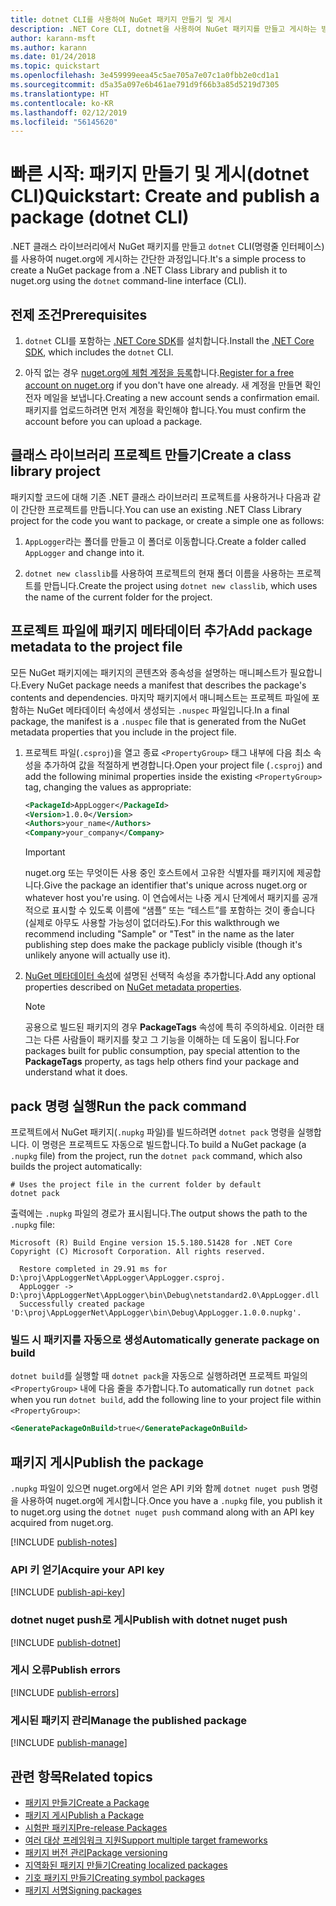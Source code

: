 ```yaml
---
title: dotnet CLI를 사용하여 NuGet 패키지 만들기 및 게시
description: .NET Core CLI, dotnet을 사용하여 NuGet 패키지를 만들고 게시하는 방법에 대한 연습 자습서입니다.
author: karann-msft
ms.author: karann
ms.date: 01/24/2018
ms.topic: quickstart
ms.openlocfilehash: 3e459999eea45c5ae705a7e07c1a0fbb2e0cd1a1
ms.sourcegitcommit: d5a35a097e6b461ae791d9f66b3a85d5219d7305
ms.translationtype: HT
ms.contentlocale: ko-KR
ms.lasthandoff: 02/12/2019
ms.locfileid: "56145620"
---
```

# <a name="quickstart-create-and-publish-a-package-dotnet-cli"></a><span data-ttu-id="11438-103">빠른 시작: 패키지 만들기 및 게시(dotnet CLI)</span><span class="sxs-lookup"><span data-stu-id="11438-103">Quickstart: Create and publish a package (dotnet CLI)</span></span>

<span data-ttu-id="11438-104">.NET 클래스 라이브러리에서 NuGet 패키지를 만들고 `dotnet` CLI(명령줄 인터페이스)를 사용하여 nuget.org에 게시하는 간단한 과정입니다.</span><span class="sxs-lookup"><span data-stu-id="11438-104">It's a simple process to create a NuGet package from a .NET Class Library and publish it to nuget.org using the `dotnet` command-line interface (CLI).</span></span>

## <a name="prerequisites"></a><span data-ttu-id="11438-105">전제 조건</span><span class="sxs-lookup"><span data-stu-id="11438-105">Prerequisites</span></span>

1. <span data-ttu-id="11438-106">`dotnet` CLI를 포함하는 [.NET Core SDK](https://www.microsoft.com/net/download/)를 설치합니다.</span><span class="sxs-lookup"><span data-stu-id="11438-106">Install the [.NET Core SDK](https://www.microsoft.com/net/download/), which includes the `dotnet` CLI.</span></span>

1. <span data-ttu-id="11438-107">아직 없는 경우 [nuget.org에 체험 계정을 등록](https://www.nuget.org/users/account/LogOn?returnUrl=%2F)합니다.</span><span class="sxs-lookup"><span data-stu-id="11438-107">[Register for a free account on nuget.org](https://www.nuget.org/users/account/LogOn?returnUrl=%2F) if you don't have one already.</span></span> <span data-ttu-id="11438-108">새 계정을 만들면 확인 전자 메일을 보냅니다.</span><span class="sxs-lookup"><span data-stu-id="11438-108">Creating a new account sends a confirmation email.</span></span> <span data-ttu-id="11438-109">패키지를 업로드하려면 먼저 계정을 확인해야 합니다.</span><span class="sxs-lookup"><span data-stu-id="11438-109">You must confirm the account before you can upload a package.</span></span>

## <a name="create-a-class-library-project"></a><span data-ttu-id="11438-110">클래스 라이브러리 프로젝트 만들기</span><span class="sxs-lookup"><span data-stu-id="11438-110">Create a class library project</span></span>

<span data-ttu-id="11438-111">패키지할 코드에 대해 기존 .NET 클래스 라이브러리 프로젝트를 사용하거나 다음과 같이 간단한 프로젝트를 만듭니다.</span><span class="sxs-lookup"><span data-stu-id="11438-111">You can use an existing .NET Class Library project for the code you want to package, or create a simple one as follows:</span></span>

1. <span data-ttu-id="11438-112">`AppLogger`라는 폴더를 만들고 이 폴더로 이동합니다.</span><span class="sxs-lookup"><span data-stu-id="11438-112">Create a folder called `AppLogger` and change into it.</span></span>

1. <span data-ttu-id="11438-113">`dotnet new classlib`를 사용하여 프로젝트의 현재 폴더 이름을 사용하는 프로젝트를 만듭니다.</span><span class="sxs-lookup"><span data-stu-id="11438-113">Create the project using `dotnet new classlib`, which uses the name of the current folder for the project.</span></span>

## <a name="add-package-metadata-to-the-project-file"></a><span data-ttu-id="11438-114">프로젝트 파일에 패키지 메타데이터 추가</span><span class="sxs-lookup"><span data-stu-id="11438-114">Add package metadata to the project file</span></span>

<span data-ttu-id="11438-115">모든 NuGet 패키지에는 패키지의 콘텐츠와 종속성을 설명하는 매니페스트가 필요합니다.</span><span class="sxs-lookup"><span data-stu-id="11438-115">Every NuGet package needs a manifest that describes the package's contents and dependencies.</span></span> <span data-ttu-id="11438-116">마지막 패키지에서 매니페스트는 프로젝트 파일에 포함하는 NuGet 메타데이터 속성에서 생성되는 `.nuspec` 파일입니다.</span><span class="sxs-lookup"><span data-stu-id="11438-116">In a final package, the manifest is a `.nuspec` file that is generated from the NuGet metadata properties that you include in the project file.</span></span>

1. <span data-ttu-id="11438-117">프로젝트 파일(`.csproj`)을 열고 종료 `<PropertyGroup>` 태그 내부에 다음 최소 속성을 추가하여 값을 적절하게 변경합니다.</span><span class="sxs-lookup"><span data-stu-id="11438-117">Open your project file (`.csproj`) and add the following minimal properties inside the existing `<PropertyGroup>` tag, changing the values as appropriate:</span></span>

    ```xml
    <PackageId>AppLogger</PackageId>
    <Version>1.0.0</Version>
    <Authors>your_name</Authors>
    <Company>your_company</Company>
    ```

    > [!Important]
    > <span data-ttu-id="11438-118">nuget.org 또는 무엇이든 사용 중인 호스트에서 고유한 식별자를 패키지에 제공합니다.</span><span class="sxs-lookup"><span data-stu-id="11438-118">Give the package an identifier that's unique across nuget.org or whatever host you're using.</span></span> <span data-ttu-id="11438-119">이 연습에서는 나중 게시 단계에서 패키지를 공개적으로 표시할 수 있도록 이름에 “샘플” 또는 “테스트”를 포함하는 것이 좋습니다(실제로 아무도 사용할 가능성이 없더라도).</span><span class="sxs-lookup"><span data-stu-id="11438-119">For this walkthrough we recommend including "Sample" or "Test" in the name as the later publishing step does make the package publicly visible (though it's unlikely anyone will actually use it).</span></span>

1. <span data-ttu-id="11438-120">[NuGet 메타데이터 속성](/dotnet/core/tools/csproj#nuget-metadata-properties)에 설명된 선택적 속성을 추가합니다.</span><span class="sxs-lookup"><span data-stu-id="11438-120">Add any optional properties described on [NuGet metadata properties](/dotnet/core/tools/csproj#nuget-metadata-properties).</span></span>

    > [!Note]
    > <span data-ttu-id="11438-121">공용으로 빌드된 패키지의 경우 **PackageTags** 속성에 특히 주의하세요. 이러한 태그는 다른 사람들이 패키지를 찾고 그 기능을 이해하는 데 도움이 됩니다.</span><span class="sxs-lookup"><span data-stu-id="11438-121">For packages built for public consumption, pay special attention to the **PackageTags** property, as tags help others find your package and understand what it does.</span></span>

## <a name="run-the-pack-command"></a><span data-ttu-id="11438-122">pack 명령 실행</span><span class="sxs-lookup"><span data-stu-id="11438-122">Run the pack command</span></span>

<span data-ttu-id="11438-123">프로젝트에서 NuGet 패키지(`.nupkg` 파일)를 빌드하려면 `dotnet pack` 명령을 실행합니다. 이 명령은 프로젝트도 자동으로 빌드합니다.</span><span class="sxs-lookup"><span data-stu-id="11438-123">To build a NuGet package (a `.nupkg` file) from the project, run the `dotnet pack` command, which also builds the project automatically:</span></span>

```cli
# Uses the project file in the current folder by default
dotnet pack
```

<span data-ttu-id="11438-124">출력에는 `.nupkg` 파일의 경로가 표시됩니다.</span><span class="sxs-lookup"><span data-stu-id="11438-124">The output shows the path to the `.nupkg` file:</span></span>

```output
Microsoft (R) Build Engine version 15.5.180.51428 for .NET Core
Copyright (C) Microsoft Corporation. All rights reserved.

  Restore completed in 29.91 ms for D:\proj\AppLoggerNet\AppLogger\AppLogger.csproj.
  AppLogger -> D:\proj\AppLoggerNet\AppLogger\bin\Debug\netstandard2.0\AppLogger.dll
  Successfully created package 'D:\proj\AppLoggerNet\AppLogger\bin\Debug\AppLogger.1.0.0.nupkg'.
```

### <a name="automatically-generate-package-on-build"></a><span data-ttu-id="11438-125">빌드 시 패키지를 자동으로 생성</span><span class="sxs-lookup"><span data-stu-id="11438-125">Automatically generate package on build</span></span>

<span data-ttu-id="11438-126">`dotnet build`를 실행할 때 `dotnet pack`을 자동으로 실행하려면 프로젝트 파일의 `<PropertyGroup>` 내에 다음 줄을 추가합니다.</span><span class="sxs-lookup"><span data-stu-id="11438-126">To automatically run `dotnet pack` when you run `dotnet build`, add the following line to your project file within `<PropertyGroup>`:</span></span>

```xml
<GeneratePackageOnBuild>true</GeneratePackageOnBuild>
```

## <a name="publish-the-package"></a><span data-ttu-id="11438-127">패키지 게시</span><span class="sxs-lookup"><span data-stu-id="11438-127">Publish the package</span></span>

<span data-ttu-id="11438-128">`.nupkg` 파일이 있으면 nuget.org에서 얻은 API 키와 함께 `dotnet nuget push` 명령을 사용하여 nuget.org에 게시합니다.</span><span class="sxs-lookup"><span data-stu-id="11438-128">Once you have a `.nupkg` file, you publish it to nuget.org using the `dotnet nuget push` command along with an API key acquired from nuget.org.</span></span>

[!INCLUDE [publish-notes](includes/publish-notes.md)]

### <a name="acquire-your-api-key"></a><span data-ttu-id="11438-129">API 키 얻기</span><span class="sxs-lookup"><span data-stu-id="11438-129">Acquire your API key</span></span>

[!INCLUDE [publish-api-key](includes/publish-api-key.md)]

### <a name="publish-with-dotnet-nuget-push"></a><span data-ttu-id="11438-130">dotnet nuget push로 게시</span><span class="sxs-lookup"><span data-stu-id="11438-130">Publish with dotnet nuget push</span></span>

[!INCLUDE [publish-dotnet](includes/publish-dotnet.md)]

### <a name="publish-errors"></a><span data-ttu-id="11438-131">게시 오류</span><span class="sxs-lookup"><span data-stu-id="11438-131">Publish errors</span></span>

[!INCLUDE [publish-errors](includes/publish-errors.md)]

### <a name="manage-the-published-package"></a><span data-ttu-id="11438-132">게시된 패키지 관리</span><span class="sxs-lookup"><span data-stu-id="11438-132">Manage the published package</span></span>

[!INCLUDE [publish-manage](includes/publish-manage.md)]

## <a name="related-topics"></a><span data-ttu-id="11438-133">관련 항목</span><span class="sxs-lookup"><span data-stu-id="11438-133">Related topics</span></span>

- [<span data-ttu-id="11438-134">패키지 만들기</span><span class="sxs-lookup"><span data-stu-id="11438-134">Create a Package</span></span>](../create-packages/creating-a-package.md)
- [<span data-ttu-id="11438-135">패키지 게시</span><span class="sxs-lookup"><span data-stu-id="11438-135">Publish a Package</span></span>](../create-packages/publish-a-package.md)
- [<span data-ttu-id="11438-136">시험판 패키지</span><span class="sxs-lookup"><span data-stu-id="11438-136">Pre-release Packages</span></span>](../create-packages/Prerelease-Packages.md)
- [<span data-ttu-id="11438-137">여러 대상 프레임워크 지원</span><span class="sxs-lookup"><span data-stu-id="11438-137">Support multiple target frameworks</span></span>](../create-packages/supporting-multiple-target-frameworks.md)
- [<span data-ttu-id="11438-138">패키지 버전 관리</span><span class="sxs-lookup"><span data-stu-id="11438-138">Package versioning</span></span>](../reference/package-versioning.md)
- [<span data-ttu-id="11438-139">지역화된 패키지 만들기</span><span class="sxs-lookup"><span data-stu-id="11438-139">Creating localized packages</span></span>](../create-packages/creating-localized-packages.md)
- [<span data-ttu-id="11438-140">기호 패키지 만들기</span><span class="sxs-lookup"><span data-stu-id="11438-140">Creating symbol packages</span></span>](../create-packages/symbol-packages-snupkg.md)
- [<span data-ttu-id="11438-141">패키지 서명</span><span class="sxs-lookup"><span data-stu-id="11438-141">Signing packages</span></span>](../create-packages/Sign-a-package.md)
